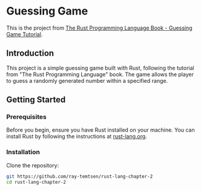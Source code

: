 # Guessing Game

This is the project from [The Rust Programming Language Book - Guessing Game Tutorial](https://doc.rust-lang.org/book/ch02-00-guessing-game-tutorial.html).

## Introduction

This project is a simple guessing game built with Rust, following the tutorial from "The Rust Programming Language" book. The game allows the player to guess a randomly generated number within a specified range.

## Getting Started

### Prerequisites

Before you begin, ensure you have Rust installed on your machine. You can install Rust by following the instructions at [rust-lang.org](https://www.rust-lang.org/).

### Installation

Clone the repository:
```sh
git https://github.com/ray-temtsen/rust-lang-chapter-2
cd rust-lang-chapter-2
